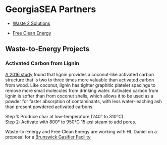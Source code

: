 
# GeorgiaSEA Partners 

- [Waste 2 Solutions](http://waste2solutions.net)  

- [Free Clean Energy](../../?partner=freeclean)  


## Waste-to-Energy Projects

### Activated Carbon from Lignin

[A 2016 study](http://wcponline.com/2016/06/15/lignin-waste-transformed-coconut-like-activated-carbon/) found that lignin provides a coconut-like activated carbon  structure that is two to three times more valuable than activated carbon from wood. Like coconut, lignin has tighter graphitic platelet spacings to remove more small molecules from drinking water. Activated carbon from lignin is softer than from coconut shells, which allows it to be used as a powder for faster absorption of contaminants, with less water-leaching ash than present powdered activated carbons.  


Step 1: Produce char at low-temperature (240° to 310°C).  
Step 2: Activate with 800° to 950°C 15-psi steam to add pores.  

Waste-to-Energy and Free Clean Energy are working with HL Daniel on a proposal for a [Brunswick&nbsp;Gasifier&nbsp;Facility](../../?partner=freeclean)  
